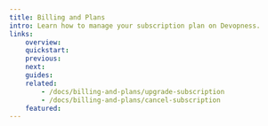 ```yaml
---
title: Billing and Plans
intro: Learn how to manage your subscription plan on Devopness.
links:
    overview:
    quickstart:
    previous:
    next:
    guides:
    related:
        - /docs/billing-and-plans/upgrade-subscription
        - /docs/billing-and-plans/cancel-subscription
    featured:
---
```

